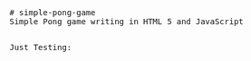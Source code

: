
<!DOCTYPE html>

<html lang="en" xmlns="http://www.w3.org/1999/xhtml">
<head>
    <style>
        canvas {
            position: absolute;
            margin: auto;
            top: 0;
            bottom: 0;
            right: 0;
            left: 0;
        }
    </style>
    <meta charset="utf-8" />
    <title>Simple Pong Game</title>
</head>
<body>
<pre># simple-pong-game
Simple Pong game writing in HTML 5 and JavaScript

Just Testing:
</pre>
    <script>
        var WIDTH = 700, HEIGHT = 600, pi = Math.PI;
        var canvas, ctx, keyState;
        var player, ai, ball;
        var upArrow = 38, downArraow = 40;

        player = {
            x: null,
            y: null,
            width: 20,
            height: 100,

            update: function () {
                if (keyState[downArraow]) this.y += 7;
                if (keyState[upArrow]) this.y -= 7;
            },
            draw: function () {
                ctx.fillRect(this.x, this.y, this.width, this.height);
            }
        };

        ai = {
            x: null,
            y: null,
            width: 20,
            height: 100,

            update: function () { },
            draw: function () {
                ctx.fillRect(this.x, this.y, this.width, this.height);
            }
        };

        ball = {
            x: null,
            y: null,
            vel: null,
            side: 20,
            speed: 5,

            update: function () {
                this.x += this.vel.x;
                this.y += this.vel.y;
                if (this.y < 0 || this.y +this.side> HEIGHT) {
                    this.vel.y *= -1;
                }
            },
            draw: function () {
                ctx.fillRect(this.x, this.y, this.side, this.side);
            }
        };

        function main() {
            canvas = document.createElement("canvas");
            canvas.width = WIDTH;
            canvas.height = HEIGHT;
            ctx = canvas.getContext("2d");
            document.body.appendChild(canvas);
            
            keyState = {};
            document.addEventListener("keydown", function (evt) {
                keyState[evt.keyCode] = true;
            });
            document.addEventListener("keyup", function (evt) {
                delete keyState[evt.keyCode];
            });

            init();
            var loop = function () {
                update();
                draw();
                window.requestAnimationFrame(loop, canvas);
            }


            window.requestAnimationFrame(loop, canvas);
        }

        function init() {
            player.x = player.width;
            player.w = (HEIGHT - player.height) / 2;

            ai.x = WIDTH - (player.width + ai.width);
            ai.y = (HEIGHT - ai.height) / 2;

            ball.x = (WIDTH - ball.side) / 2;
            ball.y = (HEIGHT - ball.side) / 2;

            ball.vel = {
                x: 0,
                y: ball.speed
            }
        }

        function update() {
            ball.update();
            player.update();
            ai.update();
        }

        function draw() {
            ctx.fillRect(0, 0, WIDTH, HEIGHT);

            ctx.save();
            ctx.fillStyle = "#fff";

            ball.draw();
            player.draw();
            ai.draw();

            var w = 4;
            var x = (WIDTH - w) * 0.5;
            var y = 0;
            var step = HEIGHT / 20;
            while (y < HEIGHT) {
                ctx.fillRect(x, y + step * 0.25, w, step * 0.5);
                y += step;
            }



            ctx.restore();
        }

        main();
    </script>
</body>
</html>
